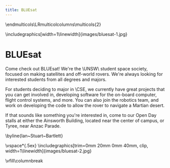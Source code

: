 ```yaml
---
title: BLUEsat
---
```


\endmulticols\LRmulticolcolumns\multicols{2}

\includegraphics[width=1\linewidth]{images/bluesat-1.jpg}

BLUEsat
=======

Come check out BLUEsat! We're the \UNSW\ student space society, focused
on making satellites and off-world rovers.  We're always looking for
interested students from all degrees and majors.

For students deciding to major in \CSE, we currently have great
projects that you can get involved in, developing software for the
on-board computer, flight control systems, and more. You can also join
the robotics team, and work on developing the code to allow the rover
to navigate a Martian desert.

If that sounds like something you're interested in, come to our Open
Day stalls at either the Ainsworth Building, located near the center
of campus, or Tyree, near Anzac Parade.

\byline{Ian~Stuart~Bartlett}

\vspace*{.5ex}
\includegraphics[trim=0mm 20mm 0mm 40mm, clip, width=1\linewidth]{images/bluesat-2.jpg}

\vfill\columnbreak
